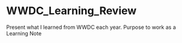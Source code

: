 # WWDC_Learning_Review
Present what I learned from WWDC each year. Purpose to work as a Learning Note
